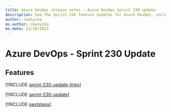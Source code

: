 ```yaml
---
title: Azure DevOps release notes - Azure DevOps Sprint 230 update
description: See the Sprint 230 feature updates for Azure DevOps, including next steps.
author: ckanyika
ms.author: ckanyika
ms.date: 11/16/2023
---
```


# Azure DevOps - Sprint 230 Update

## Features

[!INCLUDE [sprint-230-update-links](../includes/general/sprint-230-update-links.md)]

[!INCLUDE [sprint-230-update](../includes/general/sprint-230-update.md)]

[!INCLUDE [nextsteps](../includes/nextsteps.md)]
